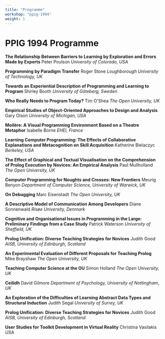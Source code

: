 ```yaml
---
title: "Programme"
workshop: "ppig-1994"
weight: 1
---
```


PPIG 1994 Programme
===================

**The Relationship Between Barriers to Learning by Exploration and Errors Made by Experts** Peter Poulson _University of Colorado, USA_

**Programming by Paradigm Transfer** Roger Stone _Loughborough University of Technology, UK_

**Towards an Experiential Description of Programming and Learning to Program** Shirley Booth _University of Göteberg, Sweden_

**Who Really Needs to Program Today?** Tim O'Shea _The Open University, UK_

**Empirical Studies of Object-Oriented Approaches to Design and Analysis** Gary Olson _University of Michigan, USA_

**Moilère: A Visual Programming Environment Based on a Theatre Metaphor** Isabelle Borne _EHEI, France_

**Learning Computer Programming: The Effects of Collaborative Explanations and Metacognition on Skill Acquisition** Katherine Bielaczyc _Berkeley, USA_

**The Effect of Graphical and Textual Visualisation on the Comprehension of Prolog Execution by Novices: An Empirical Analysis** Paul Mullholland _The Open University, UK_

**Computer Programming for Noughts and Crosses: New Frontiers** Meurig Benyon _Department of Computer Science, University of Warwick, UK_

**On Debugging** Marc Eisenstadt _The Open University, UK_

**A Descriptive Model of Communication Among Developers** Diane Sonnenwald _Risøe University, Denmark_

**Cognitive and Organisational Issues in Programming in the Large: Preliminary Findings from a Case Study** Patrick Waterson _University of Sheffield, UK_

**Prolog Unification: Diverse Teaching Strategies for Novices** Judith Good _AISB, University of Edinburgh, Scotland_

**An Experimental Evaluation of Different Proposals for Teaching Prolog** Mike Brayshaw _The Open University, UK_

**Teaching Computer Science at the OU** Simon Holland _The Open University, UK_

**Ceilidh** David Gilmore _Department of Psychology, University of Nottingham, UK_

**An Exploration of the Difficulties of Learning Abstract Data Types and Structural Induction** Judith Segal _University of Surrey, UK_

**Prolog Unification: Diverse Teaching Strategies for Novices** Judith Good _AISB, University of Edinburgh, Scotland_

**User Studies for Toolkit Development in Virtual Reality** Christina Vasilakis _USA_
